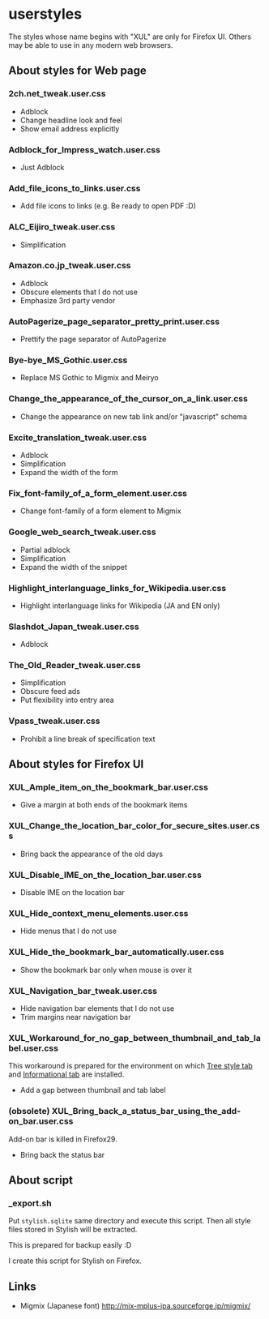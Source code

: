 userstyles
==========
The styles whose name begins with "XUL" are only for Firefox UI.
Others may be able to use in any modern web browsers.


About styles for Web page
-------------------------

### 2ch.net_tweak.user.css
- Adblock
- Change headline look and feel
- Show email address explicitly

### Adblock_for_Impress_watch.user.css
- Just Adblock

### Add_file_icons_to_links.user.css
- Add file icons to links (e.g. Be ready to open PDF :D)

### ALC_Eijiro_tweak.user.css
- Simplification

### Amazon.co.jp_tweak.user.css
- Adblock
- Obscure elements that I do not use
- Emphasize 3rd party vendor

### AutoPagerize_page_separator_pretty_print.user.css
- Prettify the page separator of AutoPagerize

### Bye-bye_MS_Gothic.user.css
- Replace MS Gothic to Migmix and Meiryo

### Change_the_appearance_of_the_cursor_on_a_link.user.css
- Change the appearance on new tab link and/or "javascript" schema

### Excite_translation_tweak.user.css
- Adblock
- Simplification
- Expand the width of the form

### Fix_font-family_of_a_form_element.user.css
- Change font-family of a form element to Migmix

### Google_web_search_tweak.user.css
- Partial adblock
- Simplification
- Expand the width of the snippet

### Highlight_interlanguage_links_for_Wikipedia.user.css
- Highlight interlanguage links for Wikipedia (JA and EN only)

### Slashdot_Japan_tweak.user.css
- Adblock

### The_Old_Reader_tweak.user.css
- Simplification
- Obscure feed ads
- Put flexibility into entry area

### Vpass_tweak.user.css
- Prohibit a line break of specification text


About styles for Firefox UI
---------------------------

### XUL_Ample_item_on_the_bookmark_bar.user.css
- Give a margin at both ends of the bookmark items

### XUL_Change_the_location_bar_color_for_secure_sites.user.css
- Bring back the appearance of the old days

### XUL_Disable_IME_on_the_location_bar.user.css
- Disable IME on the location bar

### XUL_Hide_context_menu_elements.user.css
- Hide menus that I do not use

### XUL_Hide_the_bookmark_bar_automatically.user.css
- Show the bookmark bar only when mouse is over it

### XUL_Navigation_bar_tweak.user.css
- Hide navigation bar elements that I do not use
- Trim margins near navigation bar

### XUL_Workaround_for_no_gap_between_thumbnail_and_tab_label.user.css
This workaround is prepared for the environment on which [Tree style tab](https://addons.mozilla.org/firefox/addon/tree-style-tab/) and [Informational tab](https://addons.mozilla.org/firefox/addon/informational-tab/) are installed.

- Add a gap between thumbnail and tab label

### (obsolete) XUL_Bring_back_a_status_bar_using_the_add-on_bar.user.css
Add-on bar is killed in Firefox29.

- Bring back the status bar


About script
------------

### _export.sh
Put `stylish.sqlite` same directory and execute this script.
Then all style files stored in Stylish will be extracted.

This is prepared for backup easily :D

I create this script for Stylish on Firefox.


Links
-----
- Migmix (Japanese font) http://mix-mplus-ipa.sourceforge.jp/migmix/

